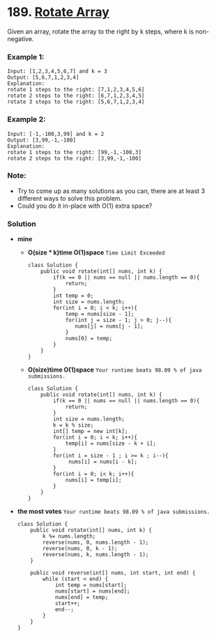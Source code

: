 # 189. [Rotate Array](https://leetcode.com/problems/rotate-array/description/)

Given an array, rotate the array to the right by k steps, where k is non-negative.

### Example 1:
    Input: [1,2,3,4,5,6,7] and k = 3
    Output: [5,6,7,1,2,3,4]
    Explanation:
    rotate 1 steps to the right: [7,1,2,3,4,5,6]
    rotate 2 steps to the right: [6,7,1,2,3,4,5]
    rotate 3 steps to the right: [5,6,7,1,2,3,4]
### Example 2:
    Input: [-1,-100,3,99] and k = 2
    Output: [3,99,-1,-100]
    Explanation: 
    rotate 1 steps to the right: [99,-1,-100,3]
    rotate 2 steps to the right: [3,99,-1,-100]
### Note:
* Try to come up as many solutions as you can, there are at least 3 different ways to solve this problem.
* Could you do it in-place with O(1) extra space?

### Solution
* **mine**
    * **O(size * k)time  O(1)space** `Time Limit Exceeded`
        ```
        class Solution {
            public void rotate(int[] nums, int k) {
                if(k == 0 || nums == null || nums.length == 0){
                    return;
                }
                int temp = 0;
                int size = nums.length;
                for(int i = 0; i < k; i++){
                    temp = nums[size - 1];
                    for(int j = size - 1; j > 0; j--){
                       nums[j] = nums[j - 1];
                    }
                    nums[0] = temp;
                }
            }
        }
        ```
    * **O(size)time  O(1)space** `Your runtime beats 98.09 % of java submissions.`
        ```
        class Solution {
            public void rotate(int[] nums, int k) {
                if(k == 0 || nums == null || nums.length == 0){
                    return;
                }
                int size = nums.length;
                k = k % size;
                int[] temp = new int[k];
                for(int i = 0; i < k; i++){
                    temp[i] = nums[size - k + i];
                }
                for(int i = size - 1 ; i >= k ; i--){
                     nums[i] = nums[i - k];
                }
                for(int i = 0; i< k; i++){
                    nums[i] = temp[i];   
                }
            }
        }
        ```

* **the most votes** `Your runtime beats 98.09 % of java submissions.`

    ```
    class Solution {
        public void rotate(int[] nums, int k) {
            k %= nums.length;
            reverse(nums, 0, nums.length - 1);
            reverse(nums, 0, k - 1);
            reverse(nums, k, nums.length - 1);
        }

        public void reverse(int[] nums, int start, int end) {
            while (start < end) {
                int temp = nums[start];
                nums[start] = nums[end];
                nums[end] = temp;
                start++;
                end--;
            }
        }
    }
    ```
